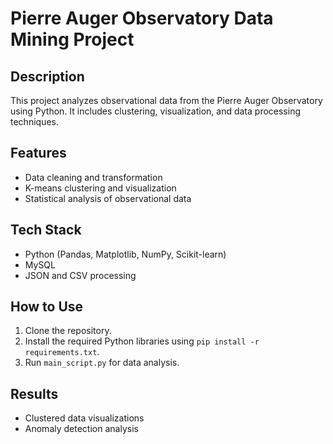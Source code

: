 
# Pierre Auger Observatory Data Mining Project

## Description
This project analyzes observational data from the Pierre Auger Observatory using Python. It includes clustering, visualization, and data processing techniques.

## Features
- Data cleaning and transformation
- K-means clustering and visualization
- Statistical analysis of observational data

## Tech Stack
- Python (Pandas, Matplotlib, NumPy, Scikit-learn)
- MySQL
- JSON and CSV processing

## How to Use
1. Clone the repository.
2. Install the required Python libraries using `pip install -r requirements.txt`.
3. Run `main_script.py` for data analysis.

## Results
- Clustered data visualizations
- Anomaly detection analysis
